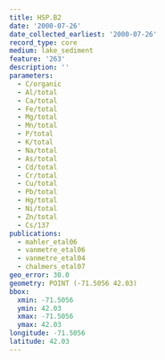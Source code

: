 ```yaml
---
title: HSP.B2
date: '2000-07-26'
date_collected_earliest: '2000-07-26'
record_type: core
medium: lake_sediment
feature: '263'
description: ''
parameters:
  - C/organic
  - Al/total
  - Ca/total
  - Fe/total
  - Mg/total
  - Mn/total
  - P/total
  - K/total
  - Na/total
  - As/total
  - Cd/total
  - Cr/total
  - Cu/total
  - Pb/total
  - Hg/total
  - Ni/total
  - Zn/total
  - Cs/137
publications:
  - mahler_etal06
  - vanmetre_etal06
  - vanmetre_etal04
  - chalmers_etal07
geo_error: 30.0
geometry: POINT (-71.5056 42.03)
bbox:
  xmin: -71.5056
  ymin: 42.03
  xmax: -71.5056
  ymax: 42.03
longitude: -71.5056
latitude: 42.03
---
```

